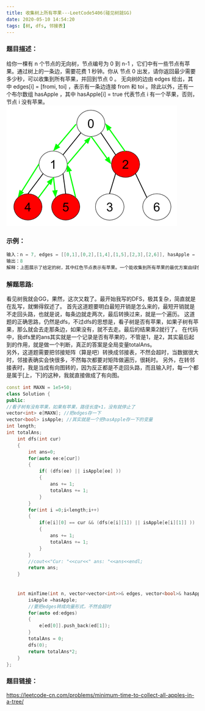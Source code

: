 ```yaml
---
title: 收集树上所有苹果---LeetCode5406(碰见树就GG)
date: 2020-05-10 14:54:20
tags: [树, dfs, 邻接表]
---
```

### 题目描述：  
给你一棵有 n 个节点的无向树，节点编号为 0 到 n-1 ，它们中有一些节点有苹果。通过树上的一条边，需要花费 1 秒钟。你从 节点 0 出发，请你返回最少需要多少秒，可以收集到所有苹果，并回到节点 0 。
无向树的边由 edges 给出，其中 edges[i] = [fromi, toi] ，表示有一条边连接 from 和 toi 。除此以外，还有一个布尔数组 hasApple ，其中 hasApple[i] = true 代表节点 i 有一个苹果，否则，节点 i 没有苹果。
![](/images/min_time_collect_apple_1.png)
<!-- more -->
### 示例：   
```cpp
输入：n = 7, edges = [[0,1],[0,2],[1,4],[1,5],[2,3],[2,6]], hasApple = [false,false,true,false,true,true,false]
输出：8 
解释：上图展示了给定的树，其中红色节点表示有苹果。一个能收集到所有苹果的最优方案由绿色箭头表示。
```

### 解题思路:  
看见树我就会GG，果然，这次又栽了。最开始我写的DFS，极其复杂，简直就是在乱写，就懒得叙述了。 
首先这道题要明白最短开销是怎么来的，最短开销就是不走回头路，也就是说，每条边就走两次，最后转换过来，就是一个遍历。
这道题的正确思路，仍然是dfs，不过dfs的思想是，看子树是否有苹果，如果子树有苹果，那么就会去走那条边，如果没有，就不去走。最后的结果乘2就行了。 
在代码中，我dfs里的ans其实就是一个记录是否有苹果的，不管是1，是2，其实最后起到的作用，就是做一个判断，真正的答案是全局变量totalAns。  
另外，这道题需要把邻接矩阵（算是吧）转换成邻接表，不然会超时，当数据很大时，邻接表确实会快很多，不然每次都要对矩阵做遍历，很耗时。
另外，在转邻接表时，我是当成有向图转的，因为反正都是不走回头路，而且输入时，每一个都是属于[上，下]的这种，我就直接做成了有向图。

```cpp
const int MAXN = 1e5+50;
class Solution {
public:
//看子树有没有苹果，如果有苹果，路径长度+1，没有就停止了
vector<int> e[MAXN]; //把edges存一下
vector<bool> isApple; //其实就是一个把hasApple存一下的变量
int length;
int totalAns;
    int dfs(int cur)
    {
        int ans=0;
        for(auto ee:e[cur])
        {
            if( (dfs(ee) || isApple[ee] ))
            {
                ans += 1;
                totalAns += 1;
            }
        }
        for(int i =0;i<length;i++)
        {
            if(e[i][0] == cur && (dfs(e[i][1]) || isApple[e[i][1]] ))
            {
                ans += 1;
                totalAns += 1;
            }
        }
        //cout<<"Cur: "<<cur<<" ans: "<<ans<<endl;
        return ans;
    }


    int minTime(int n, vector<vector<int>>& edges, vector<bool>& hasApple) {
        isApple =hasApple;
        //要把edges转成向量形式，不然会超时
        for(auto ed:edges)
        {
            e[ed[0]].push_back(ed[1]);
        }
        totalAns = 0;
        dfs(0);
        return totalAns*2;
    }
};
```

### 题目链接：  
https://leetcode-cn.com/problems/minimum-time-to-collect-all-apples-in-a-tree/